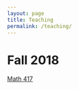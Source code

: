```yaml
---
layout: page
title: Teaching
permalink: /teaching/
---
```


# Fall 2018

[Math 417](teaching/math417fall2018.html)
